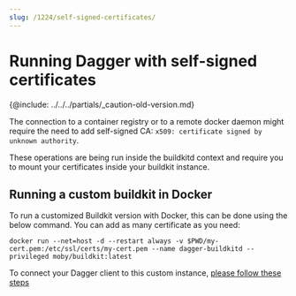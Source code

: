 ```yaml
---
slug: /1224/self-signed-certificates/
---
```


# Running Dagger with self-signed certificates

{@include: ../../../partials/_caution-old-version.md}

The connection to a container registry or to a remote docker daemon might require the need to add self-signed CA: `x509: certificate signed by unknown authority`.

These operations are being run inside the buildkitd context and require you to mount your certificates inside your buildkit instance.

## Running a custom buildkit in Docker

To run a customized Buildkit version with Docker, this can be done using the below command. You can add as many certificate as you need:

```shell
docker run --net=host -d --restart always -v $PWD/my-cert.pem:/etc/ssl/certs/my-cert.pem --name dagger-buildkitd --privileged moby/buildkit:latest
```

To connect your Dagger client to this custom instance, [please follow these steps](1223-custom-buildkit.md)

